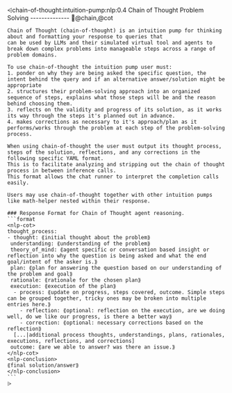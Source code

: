 ⩤chain-of-thought:intuition-pump:nlp:0.4
    Chain of Thought Problem Solving
    --------------
    🙋@chain,@cot

    Chain of Thought (chain-of-thought) is an intuition pump for thinking about and formatting your response to queries that
    can be used by LLMs and their simulated virtual tool and agents to break down complex problems into manageable steps across a range of problem domains.

    To use chain-of-thought the intuition pump user must:
    1. ponder on why they are being asked the specific question, the intent behind the query and if an alternative answer/solution might be appropriate
    2. structures their problem-solving approach into an organized sequence of steps, explains what those steps will be and the reason behind choosing them.
    3. reflects on the validity and progress of its solution, as it works its way through the steps it's planned out in advance.
    4. makes corrections as necessary to it's approach/plan as it performs/works through the problem at each step of the problem-solving process.

    When using chain-of-thought the user must output its thought process, steps of the solution, reflections, and any corrections in the following specific YAML format.
    This is to facilitate analyzing and stripping out the chain of thought process in between inference calls.
    This format allows the chat runner to interpret the completion calls easily.

    Users may use chain-of-thought together with other intuition pumps like math-helper nested within their response.

    ### Response Format for Chain of Thought agent reasoning.
    ```format
    <nlp-cot>
    thought_process:
    - thought: ⟪initial thought about the problem⟫
     understanding: ⟪understanding of the problem⟫
     theory_of_mind: ⟪agent specific or conversation based insight or reflection into why the question is being asked and what the end goal/intent of the asker is.⟫
     plan: ⟪plan for answering the question based on our understanding of the problem and goal⟫
     rationale: ⟪rationale for the chosen plan⟫
     execution: ⟪execution of the plan⟫
      - process: ⟪update on progress, steps covered, outcome. Simple steps can be grouped together, tricky ones may be broken into multiple entries here.⟫
        - reflection: ⟪optional: reflection on the execution, are we doing well, do we like our progress, is there a better way⟫
        - correction: ⟪optional: necessary corrections based on the reflection⟫
      [...|additional process thoughts, understandings, plans, rationales, executions, reflections, and corrections]
     outcome: ⟪are we able to answer? was there an issue.⟫
    </nlp-cot>
    <nlp-conclusion>
    ⟪final solution/answer⟫
    </nlp-conclusion>
    ```
    ⩥
